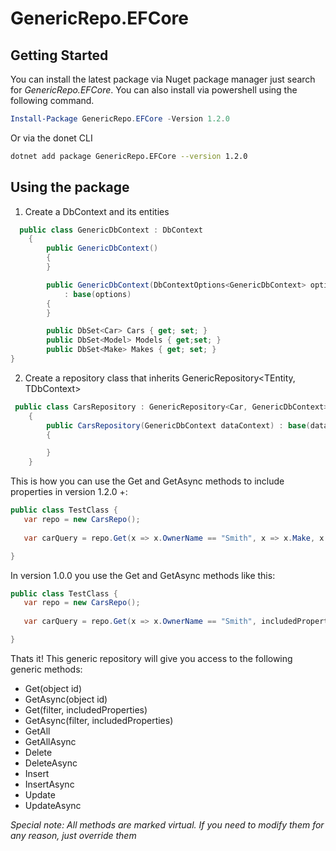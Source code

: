 # GenericRepo.EFCore

## Getting Started
You can install the latest package via Nuget package manager just search for *GenericRepo.EFCore*. You can also install via powershell using the following command.

```powershell
Install-Package GenericRepo.EFCore -Version 1.2.0
```
Or via the donet CLI

```bash
dotnet add package GenericRepo.EFCore --version 1.2.0
```

## Using the package

1. Create a DbContext and its entities

```csharp
  public class GenericDbContext : DbContext
    {
        public GenericDbContext()
        {
        }

        public GenericDbContext(DbContextOptions<GenericDbContext> options)
            : base(options)
        {
        }

        public DbSet<Car> Cars { get; set; }
        public DbSet<Model> Models { get;set; }
        public DbSet<Make> Makes { get; set; }
}
```
2. Create a repository class that inherits GenericRepository<TEntity, TDbContext>

```csharp
 public class CarsRepository : GenericRepository<Car, GenericDbContext>
    {
        public CarsRepository(GenericDbContext dataContext) : base(dataContext)
        {

        }
    }
```

This is how you can use the Get and GetAsync methods to include properties in version 1.2.0 +:
```csharp
public class TestClass {
   var repo = new CarsRepo();
   
   var carQuery = repo.Get(x => x.OwnerName == "Smith", x => x.Make, x => x.Model);

}
```

In version 1.0.0 you use the Get and GetAsync methods like this:

```csharp
public class TestClass {
   var repo = new CarsRepo();
   
   var carQuery = repo.Get(x => x.OwnerName == "Smith", includedProperties: "Car.Make");

}
```
Thats it! This generic repository will give you access to the following generic methods:

- Get(object id)
- GetAsync(object id)
- Get(filter, includedProperties)
- GetAsync(filter, includedProperties)
- GetAll
- GetAllAsync
- Delete
- DeleteAsync
- Insert
- InsertAsync
- Update
- UpdateAsync

*Special note: All methods are marked virtual. If you need to modify them for any reason, just override them*
